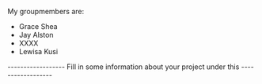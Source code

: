My groupmembers are:
- Grace Shea
- Jay Alston
- XXXX
- Lewisa Kusi


------------------ Fill in some information about your project under this ------------------

